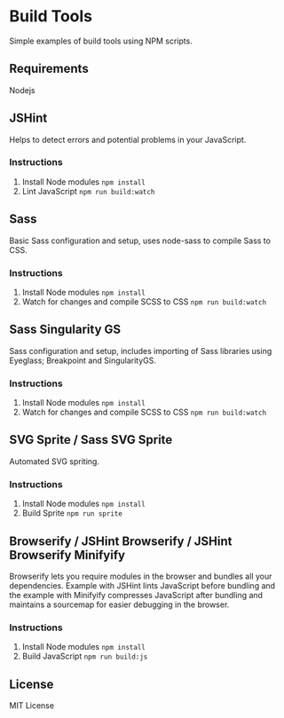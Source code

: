 # Build Tools

Simple examples of build tools using NPM scripts.

## Requirements

Nodejs

## JSHint

Helps to detect errors and potential problems in your JavaScript.

### Instructions

1. Install Node modules `npm install`
2. Lint JavaScript `npm run build:watch`

## Sass

Basic Sass configuration and setup, uses node-sass to compile Sass to CSS.

### Instructions

1. Install Node modules `npm install`
2. Watch for changes and compile SCSS to CSS `npm run build:watch`

## Sass Singularity GS

Sass configuration and setup, includes importing of Sass libraries using Eyeglass; Breakpoint and SingularityGS.

### Instructions

1. Install Node modules `npm install`
2. Watch for changes and compile SCSS to CSS `npm run build:watch`

## SVG Sprite / Sass SVG Sprite

Automated SVG spriting.

### Instructions

1. Install Node modules `npm install`
2. Build Sprite `npm run sprite`

## Browserify / JSHint Browserify / JSHint Browserify Minifyify

Browserify lets you require modules in the browser and bundles all your dependencies. Example with JSHint lints JavaScript before bundling and the example with Minifyify compresses JavaScript after bundling and maintains a sourcemap for easier debugging in the browser.

### Instructions

1. Install Node modules `npm install`
2. Build JavaScript `npm run build:js`

## License

MIT License